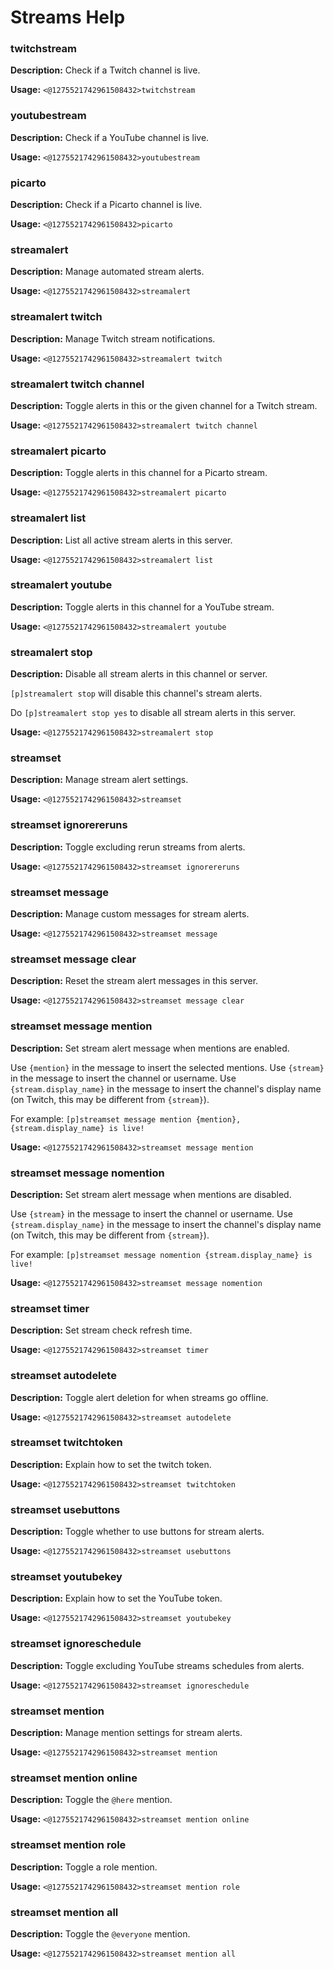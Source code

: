 # Streams Help

### twitchstream

**Description:** Check if a Twitch channel is live.

**Usage:** `<@1275521742961508432>twitchstream`

### youtubestream

**Description:** Check if a YouTube channel is live.

**Usage:** `<@1275521742961508432>youtubestream`

### picarto

**Description:** Check if a Picarto channel is live.

**Usage:** `<@1275521742961508432>picarto`

### streamalert

**Description:** Manage automated stream alerts.

**Usage:** `<@1275521742961508432>streamalert`

### streamalert twitch

**Description:** Manage Twitch stream notifications.

**Usage:** `<@1275521742961508432>streamalert twitch`

### streamalert twitch channel

**Description:** Toggle alerts in this or the given channel for a Twitch stream.

**Usage:** `<@1275521742961508432>streamalert twitch channel`

### streamalert picarto

**Description:** Toggle alerts in this channel for a Picarto stream.

**Usage:** `<@1275521742961508432>streamalert picarto`

### streamalert list

**Description:** List all active stream alerts in this server.

**Usage:** `<@1275521742961508432>streamalert list`

### streamalert youtube

**Description:** Toggle alerts in this channel for a YouTube stream.

**Usage:** `<@1275521742961508432>streamalert youtube`

### streamalert stop

**Description:** Disable all stream alerts in this channel or server.

`[p]streamalert stop` will disable this channel's stream
alerts.

Do `[p]streamalert stop yes` to disable all stream alerts in
this server.

**Usage:** `<@1275521742961508432>streamalert stop`

### streamset

**Description:** Manage stream alert settings.

**Usage:** `<@1275521742961508432>streamset`

### streamset ignorereruns

**Description:** Toggle excluding rerun streams from alerts.

**Usage:** `<@1275521742961508432>streamset ignorereruns`

### streamset message

**Description:** Manage custom messages for stream alerts.

**Usage:** `<@1275521742961508432>streamset message`

### streamset message clear

**Description:** Reset the stream alert messages in this server.

**Usage:** `<@1275521742961508432>streamset message clear`

### streamset message mention

**Description:** Set stream alert message when mentions are enabled.

Use `{mention}` in the message to insert the selected mentions.
Use `{stream}` in the message to insert the channel or username.
Use `{stream.display_name}` in the message to insert the channel's display name (on Twitch, this may be different from `{stream}`).

For example: `[p]streamset message mention {mention}, {stream.display_name} is live!`

**Usage:** `<@1275521742961508432>streamset message mention`

### streamset message nomention

**Description:** Set stream alert message when mentions are disabled.

Use `{stream}` in the message to insert the channel or username.
Use `{stream.display_name}` in the message to insert the channel's display name (on Twitch, this may be different from `{stream}`).

For example: `[p]streamset message nomention {stream.display_name} is live!`

**Usage:** `<@1275521742961508432>streamset message nomention`

### streamset timer

**Description:** Set stream check refresh time.

**Usage:** `<@1275521742961508432>streamset timer`

### streamset autodelete

**Description:** Toggle alert deletion for when streams go offline.

**Usage:** `<@1275521742961508432>streamset autodelete`

### streamset twitchtoken

**Description:** Explain how to set the twitch token.

**Usage:** `<@1275521742961508432>streamset twitchtoken`

### streamset usebuttons

**Description:** Toggle whether to use buttons for stream alerts.

**Usage:** `<@1275521742961508432>streamset usebuttons`

### streamset youtubekey

**Description:** Explain how to set the YouTube token.

**Usage:** `<@1275521742961508432>streamset youtubekey`

### streamset ignoreschedule

**Description:** Toggle excluding YouTube streams schedules from alerts.

**Usage:** `<@1275521742961508432>streamset ignoreschedule`

### streamset mention

**Description:** Manage mention settings for stream alerts.

**Usage:** `<@1275521742961508432>streamset mention`

### streamset mention online

**Description:** Toggle the `@​here` mention.

**Usage:** `<@1275521742961508432>streamset mention online`

### streamset mention role

**Description:** Toggle a role mention.

**Usage:** `<@1275521742961508432>streamset mention role`

### streamset mention all

**Description:** Toggle the `@​everyone` mention.

**Usage:** `<@1275521742961508432>streamset mention all`

